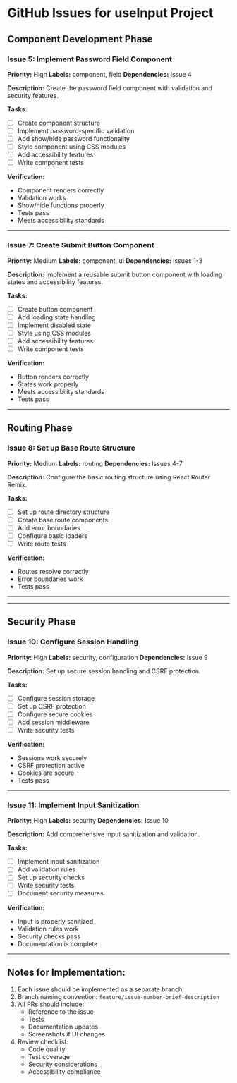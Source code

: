 # GitHub Issues for useInput Project

## Component Development Phase

### Issue 5: Implement Password Field Component

**Priority:** High
**Labels:** component, field
**Dependencies:** Issue 4

**Description:**
Create the password field component with validation and security features.

**Tasks:**

- [ ] Create component structure
- [ ] Implement password-specific validation
- [ ] Add show/hide password functionality
- [ ] Style component using CSS modules
- [ ] Add accessibility features
- [ ] Write component tests

**Verification:**

- Component renders correctly
- Validation works
- Show/hide functions properly
- Tests pass
- Meets accessibility standards

---

### Issue 7: Create Submit Button Component

**Priority:** Medium
**Labels:** component, ui
**Dependencies:** Issues 1-3

**Description:**
Implement a reusable submit button component with loading states and accessibility features.

**Tasks:**

- [ ] Create button component
- [ ] Add loading state handling
- [ ] Implement disabled state
- [ ] Style using CSS modules
- [ ] Add accessibility features
- [ ] Write component tests

**Verification:**

- Button renders correctly
- States work properly
- Meets accessibility standards
- Tests pass

---

## Routing Phase

### Issue 8: Set up Base Route Structure

**Priority:** Medium
**Labels:** routing
**Dependencies:** Issues 4-7

**Description:**
Configure the basic routing structure using React Router Remix.

**Tasks:**

- [ ] Set up route directory structure
- [ ] Create base route components
- [ ] Add error boundaries
- [ ] Configure basic loaders
- [ ] Write route tests

**Verification:**

- Routes resolve correctly
- Error boundaries work
- Tests pass

---

---

## Security Phase

### Issue 10: Configure Session Handling

**Priority:** High
**Labels:** security, configuration
**Dependencies:** Issue 9

**Description:**
Set up secure session handling and CSRF protection.

**Tasks:**

- [ ] Configure session storage
- [ ] Set up CSRF protection
- [ ] Configure secure cookies
- [ ] Add session middleware
- [ ] Write security tests

**Verification:**

- Sessions work securely
- CSRF protection active
- Cookies are secure
- Tests pass

---

### Issue 11: Implement Input Sanitization

**Priority:** High
**Labels:** security
**Dependencies:** Issue 10

**Description:**
Add comprehensive input sanitization and validation.

**Tasks:**

- [ ] Implement input sanitization
- [ ] Add validation rules
- [ ] Set up security checks
- [ ] Write security tests
- [ ] Document security measures

**Verification:**

- Input is properly sanitized
- Validation rules work
- Security checks pass
- Documentation is complete

---

## Notes for Implementation:

1. Each issue should be implemented as a separate branch
2. Branch naming convention: `feature/issue-number-brief-description`
3. All PRs should include:
   - Reference to the issue
   - Tests
   - Documentation updates
   - Screenshots if UI changes
4. Review checklist:
   - Code quality
   - Test coverage
   - Security considerations
   - Accessibility compliance

